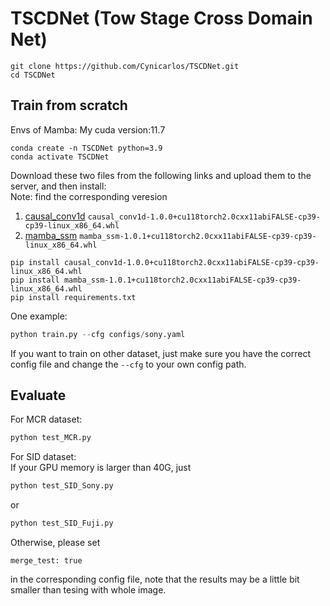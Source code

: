 # TSCDNet (Tow Stage Cross Domain Net)
```
git clone https://github.com/Cynicarlos/TSCDNet.git
cd TSCDNet
```
## Train from scratch
Envs of Mamba: My cuda version:11.7  
```
conda create -n TSCDNet python=3.9
conda activate TSCDNet
```
Download these two files from the following links and upload them to the server, and then install:  
Note: find the corresponding veresion
1. [causal_conv1d](https://github.com/Dao-AILab/causal-conv1d/releases/tag/v1.0.0)
`causal_conv1d-1.0.0+cu118torch2.0cxx11abiFALSE-cp39-cp39-linux_x86_64.whl`
2. [mamba_ssm](https://github.com/state-spaces/mamba/releases/tag/v1.0.1)
`mamba_ssm-1.0.1+cu118torch2.0cxx11abiFALSE-cp39-cp39-linux_x86_64.whl`

```
pip install causal_conv1d-1.0.0+cu118torch2.0cxx11abiFALSE-cp39-cp39-linux_x86_64.whl  
pip install mamba_ssm-1.0.1+cu118torch2.0cxx11abiFALSE-cp39-cp39-linux_x86_64.whl
pip install requirements.txt
```

One example:  
```python
python train.py --cfg configs/sony.yaml
```  
If you want to train on other dataset, just make sure you have the correct config file and change the `--cfg` to your own config path.

## Evaluate
For MCR dataset: 
```python
python test_MCR.py
```
For SID dataset:  
If your GPU memory is larger than 40G, just 
```python
python test_SID_Sony.py
```
or
```python
python test_SID_Fuji.py
```
Otherwise, please set 
```
merge_test: true
```
in the corresponding config file, note that the results may be a little bit smaller than tesing with whole image.
